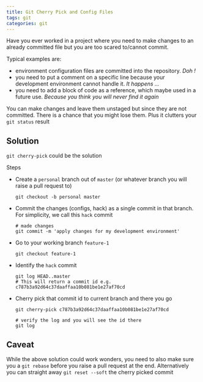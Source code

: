 ```yaml
---
title: Git Cherry Pick and Config Files
tags: git
categories: git
---
```


Have you ever worked in a project where you need to make changes to an already committed file but you are too scared to/cannot commit.

Typical examples are:

- environment configuration files are committed into the repository. *Doh !*
- you need to put a comment on a specific line because your development environment cannot handle it. *It happens ...*
- you need to add a block of code as a reference, which maybe used in a future use. 
*Because you think you will never find it again*

You can make changes and leave them unstaged but since they are not committed. There is a chance that you might lose them. Plus it clutters your `git status` result

## Solution

`git cherry-pick` could be the solution

Steps

- Create a `personal` branch out of `master` (or whatever branch you will raise a pull request to)

  ```shell
  git checkout -b personal master
  ```
- Commit the changes (configs, hack) as a single commit in that branch. For simplicity, we call this `hack` commit

  ```shell
  # made changes
  git commit -m 'apply changes for my development environment'
  ```

- Go to your working branch `feature-1`

  ```shell
  git checkout feature-1
  ```

- Identify the `hack` commit

  ```shell
  git log HEAD..master
  # This will return a commit id e.g. c787b3a92d64c37daaffaa10b081be1e27af70cd
  ```

- Cherry pick that commit id to current branch and there you go

  ```shell
  git cherry-pick c787b3a92d64c37daaffaa10b081be1e27af70cd

  # verify the log and you will see the id there
  git log
  ```

## Caveat

While the above solution could work wonders, you need to also make sure you a `git rebase` before you raise a pull request at the end.
Alternatively you can straight away `git reset --soft` the cherry picked commit

